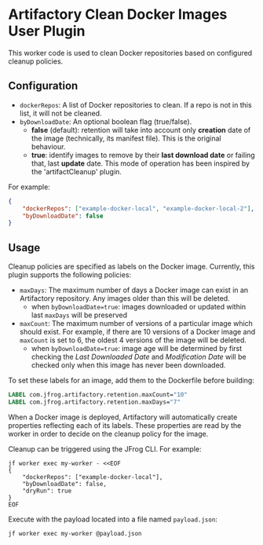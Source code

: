 Artifactory Clean Docker Images User Plugin
===========================================

This worker code is used to clean Docker repositories based on configured cleanup policies.

Configuration
-------------

- `dockerRepos`: A list of Docker repositories to clean. If a repo is not in
  this list, it will not be cleaned.
- `byDownloadDate`: An optional boolean flag (true/false).
    * **false** (default): retention will take into account only **creation** date of the image
      (technically, its manifest file). This is the original behaviour.
    * **true**: identify images to remove by their **last download date** or failing that,
      last **update** date. This mode of operation has been inspired by the 'artifactCleanup'
      plugin.

For example:

```json
{
    "dockerRepos": ["example-docker-local", "example-docker-local-2"],
    "byDownloadDate": false
}
```

Usage
-----

Cleanup policies are specified as labels on the Docker image. Currently, this
plugin supports the following policies:

- `maxDays`: The maximum number of days a Docker image can exist in an
  Artifactory repository. Any images older than this will be deleted.
    * when `byDownloadDate=true`: images downloaded or updated within last `maxDays` will
      be preserved
- `maxCount`: The maximum number of versions of a particular image which should
  exist. For example, if there are 10 versions of a Docker image and `maxCount`
  is set to 6, the oldest 4 versions of the image will be deleted.
    * when `byDownloadDate=true`: image age will be determined by first checking
      the _Last Downloaded Date_ and _Modification Date_ will be checked only when this image has never
      been downloaded.

To set these labels for an image, add them to the Dockerfile before building:

``` dockerfile
LABEL com.jfrog.artifactory.retention.maxCount="10"
LABEL com.jfrog.artifactory.retention.maxDays="7"
```

When a Docker image is deployed, Artifactory will automatically create
properties reflecting each of its labels. These properties are read by the
worker in order to decide on the cleanup policy for the image.

Cleanup can be triggered using the JFrog CLI. For example:

```shell
jf worker exec my-worker - <<EOF
{
    "dockerRepos": ["example-docker-local"],
    "byDownloadDate": false,
    "dryRun": true
}
EOF
```

Execute with the payload located into a file named `payload.json`:

```shell
jf worker exec my-worker @payload.json
```